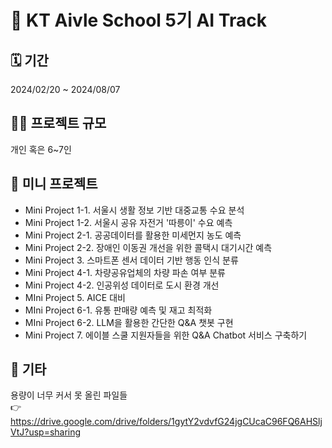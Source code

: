 # 🫧 KT Aivle School 5기 AI Track
## 🗓️ 기간
2024/02/20 ~ 2024/08/07
## 🧑‍💻 프로젝트 규모
개인 혹은 6~7인
## 📁 미니 프로젝트
- Mini Project 1-1. 서울시 생활 정보 기반 대중교통 수요 분석
- Mini Project 1-2. 서울시 공유 자전거 '따릉이' 수요 예측
- Mini Project 2-1. 공공데이터를 활용한 미세먼지 농도 예측
- Mini Project 2-2. 장애인 이동권 개선을 위한 콜택시 대기시간 예측
- Mini Project 3. 스마트폰 센서 데이터 기반 행동 인식 분류
- Mini Project 4-1. 차량공유업체의 차량 파손 여부 분류
- Mini Project 4-2. 인공위성 데이터로 도시 환경 개선
- MIni Project 5. AICE 대비
- MIni Project 6-1. 유통 판매량 예측 및 재고 최적화
- MIni Project 6-2. LLM을 활용한 간단한 Q&A 챗봇 구현
- Mini Project 7. 에이블 스쿨 지원자들을 위한 Q&A Chatbot 서비스 구축하기
## 💫 기타
용량이 너무 커서 못 올린 파일들  
👉 https://drive.google.com/drive/folders/1gytY2vdvfG24jgCUcaC96FQ6AHSljVtJ?usp=sharing
